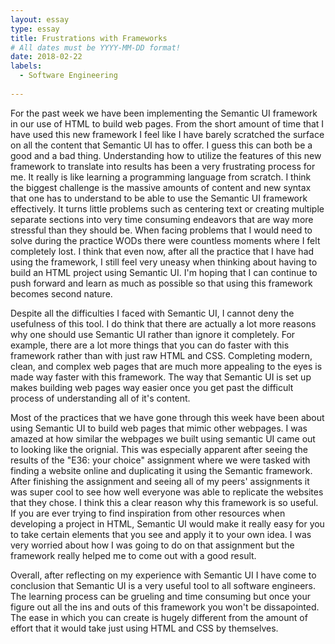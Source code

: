 ```yaml
---
layout: essay
type: essay
title: Frustrations with Frameworks
# All dates must be YYYY-MM-DD format!
date: 2018-02-22
labels:
  - Software Engineering
  
---
```


For the past week we have been implementing the Semantic UI framework in our use of HTML to build web pages. From the short amount of time that I have used this new framework I feel like I have barely scratched the surface on all the content that Semantic UI has to offer. I guess this can both be a good and a bad thing. Understanding how to utilize the features of this new framework to translate into results has been a very frustrating process for me. It really is like learning a programming language from scratch. I think the biggest challenge is the massive amounts of content and new syntax that one has to understand to be able to use the Semantic UI framework effectively. It turns little problems such as centering text or creating multiple separate sections into very time consuming endeavors that are way more stressful than they should be. When facing problems that I would need to solve during the practice WODs there were countless moments where I felt completely lost. I think that even now, after all the practice that I have had using the framework, I still feel very uneasy when thinking about having to build an HTML project using Semantic UI. I'm hoping that I can continue to push forward and learn as much as possible so that using this framework becomes second nature.

Despite all the difficulties I faced with Semantic UI, I cannot deny the usefulness of this tool. I do think that there are actually a lot more reasons why one should use Semantic UI rather than ignore it completely. For example, there are a lot more things that you can do faster with this framework rather than with just raw HTML and CSS. Completing modern, clean, and complex web pages that are much more appealing to the eyes is made way faster with this framework. The way that Semantic UI is set up makes building web pages way easier once you get past the difficult process of understanding all of it's content. 

Most of the practices that we have gone through this week have been about using Semantic UI to build web pages that mimic other webpages. I was amazed at how similar the webpages we built using semantic UI came out to looking like the orignial. This was especially apparent after seeing the results of the "E36: your choice" assignment where we were tasked with finding a website online and duplicating it using the Semantic framework. After finishing the assignment and seeing all of my peers' assignments it was super cool to see how well everyone was able to replicate the websites that they chose. I think this a clear reason why this framework is so useful. If you are ever trying to find inspiration from other resources when developing a project in HTML, Semantic UI would make it really easy for you to take certain elements that you see and apply it to your own idea. I was very worried about how I was going to do on that assignment but the framework really helped me to come out with a good result. 

Overall, after reflecting on my experience with Semantic UI I have come to conclusion that Semantic UI is a very useful tool to all software engineers. The learning process can be grueling and time consuming but once your figure out all the ins and outs of this framework you won't be dissapointed. The ease in which you can create is hugely different from the amount of effort that it would take just using HTML and CSS by themselves. 
